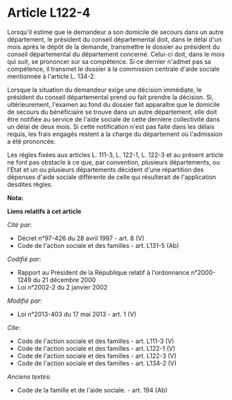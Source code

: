 # Article L122-4

Lorsqu'il estime que le demandeur a son domicile de secours dans un autre département, le président du conseil départemental
doit, dans le délai d'un mois après le dépôt de la demande, transmettre le dossier au président du conseil départemental du
département concerné. Celui-ci doit, dans le mois qui suit, se prononcer sur sa compétence. Si ce dernier n'admet pas sa
compétence, il transmet le dossier à la commission centrale d'aide sociale mentionnée à l'article L. 134-2. 

Lorsque la situation du demandeur exige une décision immédiate, le président du conseil départemental prend ou fait prendre
la décision. Si, ultérieurement, l'examen au fond du dossier fait apparaître que le domicile de secours du bénéficiaire se
trouve dans un autre département, elle doit être notifiée au service de l'aide sociale de cette dernière collectivité dans un
délai de deux mois. Si cette notification n'est pas faite dans les délais requis, les frais engagés restent à la charge du
département où l'admission a été prononcée. 

Les règles fixées aux articles L. 111-3, L. 122-1, L. 122-3 et au présent article ne font pas obstacle à ce que, par
convention, plusieurs départements, ou l'Etat et un ou plusieurs départements décident d'une répartition des dépenses d'aide
sociale différente de celle qui résulterait de l'application desdites règles.

**Nota:**



**Liens relatifs à cet article**

_Cité par_:

  - Décret n°97-426 du 28 avril 1997 - art. 8 (V)
  - Code de l'action sociale et des familles - art. L131-5 (Ab)

_Codifié par_:

  - Rapport au Président de la République relatif à l'ordonnance n°2000-1249 du 21 décembre 2000
  - Loi n°2002-2 du 2 janvier 2002

_Modifié par_:

  - Loi n°2013-403 du 17 mai 2013 - art. 1 (V)

_Cite_:

  - Code de l'action sociale et des familles - art. L111-3 (V)
  - Code de l'action sociale et des familles - art. L122-1 (V)
  - Code de l'action sociale et des familles - art. L122-3 (V)
  - Code de l'action sociale et des familles - art. L134-2 (V)

_Anciens textes_:

  - Code de la famille et de l'aide sociale. - art. 194 (Ab)
